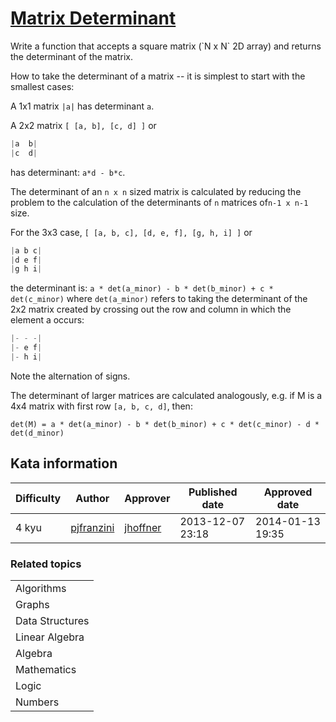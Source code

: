 
<h1><a href="https://www.codewars.com/kata/52a382ee44408cea2500074c">Matrix Determinant</a></h1>
<p>
Write a function that accepts a square matrix (`N x N` 2D array) and returns the determinant of the matrix.

How to take the determinant of a matrix -- it is simplest to start with the smallest cases:

A 1x1 matrix `|a|` has determinant `a`.

A 2x2 matrix `[ [a, b], [c, d] ]` or
```js
|a  b|
|c  d|
```
has determinant: `a*d - b*c`.

The determinant of an `n x n` sized matrix is calculated by reducing the problem to the calculation of the determinants of `n` matrices of`n-1 x n-1` size.

For the 3x3 case, `[ [a, b, c], [d, e, f], [g, h, i] ]` or
```js
|a b c|  
|d e f|  
|g h i|  
```
the determinant is: `a * det(a_minor) - b * det(b_minor) + c * det(c_minor)` where `det(a_minor)` refers to taking the determinant of the 2x2 matrix created by crossing out the row and column in which the element a occurs:
```js
|- - -|
|- e f|
|- h i|  
```
Note the alternation of signs. 

The determinant of larger matrices are calculated analogously, e.g. if M is a 4x4 matrix with first row `[a, b, c, d]`, then:

`det(M) = a * det(a_minor) - b * det(b_minor) + c * det(c_minor) - d * det(d_minor)`

</p>
<h2>Kata information</h2>
<table>
  <thead>
    <tr>
      <th>Difficulty</th>
      <th>Author</th>
      <th>Approver</th>
      <th>Published date</th>
      <th>Approved date</th>
    </tr>
  </thead>
  <tbody>
    <tr>
      <td>4 kyu</td>
      <td> <a href="https://www.codewars.com/users/pjfranzini">pjfranzini</a></td>
      <td> <a href="https://www.codewars.com/users/jhoffner">jhoffner</a></td>
      <td>2013-12-07 23:18</td>
      <td>2014-01-13 19:35</td>
    </tr>
  </tbody>
</table>
<h3>Related topics</h3>
<table>
  <tbody></tbody>
  <tr>
    <td>Algorithms</td>
  </tr>
  <tr>
    <td>Graphs</td>
  </tr>
  <tr>
    <td>Data Structures</td>
  </tr>
  <tr>
    <td>Linear Algebra</td>
  </tr>
  <tr>
    <td>Algebra</td>
  </tr>
  <tr>
    <td>Mathematics</td>
  </tr>
  <tr>
    <td>Logic</td>
  </tr>
  <tr>
    <td>Numbers</td>
  </tr>
</table>